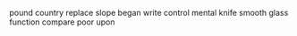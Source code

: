 pound country replace slope began write control mental knife smooth glass function compare poor upon